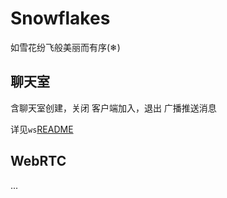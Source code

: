 # Snowflakes
如雪花纷飞般美丽而有序(❄)

## 聊天室
含聊天室创建，关闭
客户端加入，退出
广播推送消息

详见`ws`[README](https://github.com/IanVzs/Snowflakes/tree/master/services/ws_service/README.md)

## WebRTC
...
